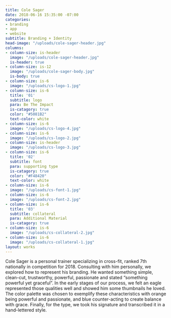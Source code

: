 ```yaml
---
title: Cole Sager
date: 2018-06-16 15:35:00 -07:00
categories:
- branding
- app
- website
subtitle: Branding + Identity
head-image: "/uploads/cole-sager-header.jpg"
columns:
- column-size: is-header
  image: "/uploads/cole-sager-header.jpg"
  is-header: true
- column-size: is-12
  image: "/uploads/cole-sager-body.jpg"
  is-body: true
- column-size: is-6
  image: "/uploads/cs-logo-1.jpg"
- column-size: is-6
  title: '01'
  subtitle: logo
  para: Be The Impact
  is-catagory: true
  color: "#5081B2"
  text-color: white
- column-size: is-6
  image: "/uploads/cs-logo-4.jpg"
- column-size: is-6
  image: "/uploads/cs-logo-2.jpg"
- column-size: is-header
  image: "/uploads/cs-logo-3.jpg"
- column-size: is-6
  title: '02'
  subtitle: font
  para: supporting type
  is-catagory: true
  color: "#F48420"
  text-color: white
- column-size: is-6
  image: "/uploads/cs-font-1.jpg"
- column-size: is-6
  image: "/uploads/cs-font-2.jpg"
- column-size: is-6
  title: '03'
  subtitle: collateral
  para: Additional Material
  is-catagory: true
- column-size: is-6
  image: "/uploads/cs-collateral-2.jpg"
- column-size: is-6
  image: "/uploads/cs-collateral-1.jpg"
layout: works
---
```


Cole Sager is a personal trainer specializing in cross-fit, ranked 7th nationally in competition for 2018. Consulting with him personally, we explored how to represent his branding. He wanted something simple, clean-cut, trustworthy, powerful, passionate and stated “something powerful yet graceful”. In the early stages of our process, we felt an eagle represented those qualities well and showed him some thumbnails he loved. The color palette was chosen to exemplify these characteristics with orange being powerful and passionate, and blue counter-acting to create balance with grace. Finally, for the type, we took his signature and transcribed it in a hand-lettered style.